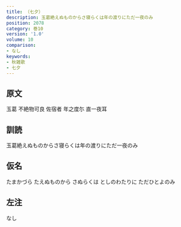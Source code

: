 ```yaml
---
title: （七夕）
description: 玉葛絶えぬものからさ寝らくは年の渡りにただ一夜のみ
position: 2078
category: 巻10
version: '1.0'
volume: 10
comparison:
- なし
keywords:
- 秋雑歌
- 七夕
---
```


## 原文

玉葛 不絶物可良 佐宿者 年之度尓 直一夜耳

## 訓読

玉葛絶えぬものからさ寝らくは年の渡りにただ一夜のみ

## 仮名

たまかづら たえぬものから さぬらくは としのわたりに ただひとよのみ

## 左注

なし
